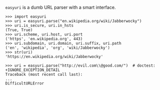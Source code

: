 `easyuri` is a dumb URL parser with a smart interface.

    >>> import easyuri
    >>> uri = easyuri.parse("en.wikipedia.org/wiki/Jabberwocky")
    >>> uri.is_secure, uri.in_hsts
    (True, True)
    >>> uri.scheme, uri.host, uri.port
    ('https', 'en.wikipedia.org', 443)
    >>> uri.subdomain, uri.domain, uri.suffix, uri.path
    ('en', 'wikipedia', 'org', 'wiki/Jabberwocky')
    >>> str(uri)
    'https://en.wikipedia.org/wiki/Jabberwocky'

    >>> uri = easyuri.parse("http://evil.com\\@good.com/")  # doctest: +IGNORE_EXCEPTION_DETAIL
    Traceback (most recent call last):
    ...
    DifficultURLError
